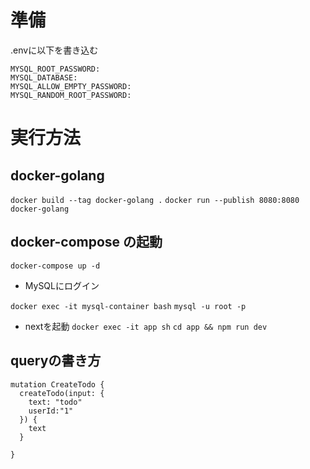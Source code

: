 # 準備
.envに以下を書き込む
```
MYSQL_ROOT_PASSWORD: 
MYSQL_DATABASE: 
MYSQL_ALLOW_EMPTY_PASSWORD:
MYSQL_RANDOM_ROOT_PASSWORD:
```

# 実行方法
## docker-golang
`docker build --tag docker-golang .`
`docker run --publish 8080:8080 docker-golang`

## docker-compose の起動
`docker-compose up -d`

- MySQLにログイン

`docker exec -it mysql-container bash`
`mysql -u root -p`

- nextを起動
`docker exec -it app sh`
`cd app && npm run dev`

## queryの書き方
```
mutation CreateTodo {
  createTodo(input: {
    text: "todo"
    userId:"1"
  }) {
    text
  }
  
}
```
